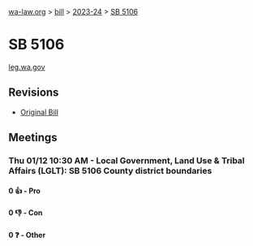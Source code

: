 [wa-law.org](/) > [bill](/bill/) > [2023-24](/bill/2023-24/) > [SB 5106](/bill/2023-24/sb/5106/)

# SB 5106
[leg.wa.gov](https://app.leg.wa.gov/billsummary?BillNumber=5106&Year=2023&Initiative=false)

## Revisions
* [Original Bill](1/)

## Meetings
### Thu 01/12 10:30 AM - Local Government, Land Use & Tribal Affairs (LGLT): SB 5106 County district boundaries
#### 0 👍 - Pro

#### 0 👎 - Con

#### 0 ❓ - Other
